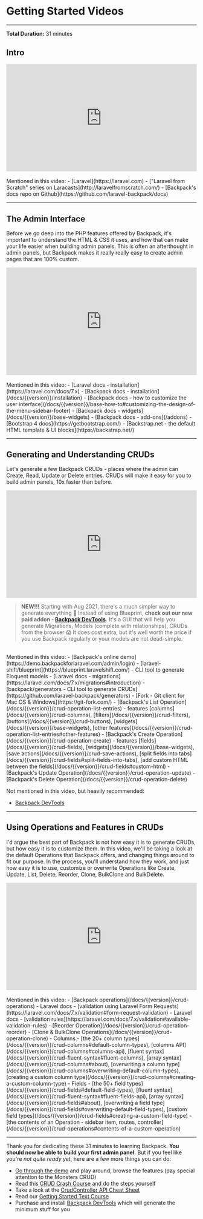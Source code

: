 # Getting Started Videos

---

**Total Duration:** 31 minutes


<a name="intro"></a>
<h2 class="mb-7">Intro</h2>

<div class='mx-n1 mt-7 embed-container'><iframe src='https://player.vimeo.com/video/839973614' frameborder='0' webkitAllowFullScreen mozallowfullscreen allowFullScreen></iframe></div>

<br>
Mentioned in this video:
- [Laravel](https://laravel.com)
- ["Laravel from Scratch" series on Laracasts](http://laravelfromscratch.com/)
- [Backpack's docs repo on Github](https://github.com/laravel-backpack/docs)

----

<a name="the-admin-interface"></a>
<h2 class="mb-7">The Admin Interface</h2>

Before we go deep into the PHP features offered by Backpack, it's important to understand the HTML & CSS it uses, and how that can make your life easier when building admin panels. This is often an afterthought in admin panels, but Backpack makes it really really easy to create admin pages that are 100% custom.

<div class='mx-sm-n5 mx-md-n6 mx-lg-n7 mt-7 embed-container'><iframe src='https://player.vimeo.com/video/424698837' frameborder='0' webkitAllowFullScreen mozallowfullscreen allowFullScreen></iframe></div>

<br>
Mentioned in this video:
- [Laravel docs - installation](https://laravel.com/docs/7.x)
- [Backpack docs - installation](/docs/{{version}}/installation)
- [Backpack docs - how to customize the user interface](/docs/{{version}}/base-how-to#customizing-the-design-of-the-menu-sidebar-footer)
- [Backpack docs - widgets](/docs/{{version}}/base-widgets)
- [Backpack docs - add-ons](/addons)
- [Bootstrap 4 docs](https://getbootstrap.com/)
- [Backstrap.net - the default HTML template & UI blocks](https://backstrap.net/)

----

<a name="generating-and-understanding-cruds"></a>
<h2 class="mb-7">Generating and Understanding CRUDs</h2>

Let's generate a few Backpack CRUDs - places where the admin can Create, Read, Update or Delete entries. CRUDs will make it easy for you to build admin panels, 10x faster than before.

<div class='mx-sm-n5 mx-md-n6 mx-lg-n7 mt-7 embed-container mb-4'><iframe src='https://player.vimeo.com/video/424701595' frameborder='0' webkitAllowFullScreen mozallowfullscreen allowFullScreen></iframe></div>


> **NEW!!!** Starting with Aug 2021, there's a much simpler way to generate everything 🎉 Instead of using Blueprint,
 **check out our new paid addon - [Backpack DevTools](https://backpackforlaravel.com/products/devtools).** It's a GUI that will help you generate Migrations, Models (complete with relationships), CRUDs from the browser 😱 It does cost extra, but it's well worth the price if you use Backpack regularly or your models are not dead-simple.

<br>
Mentioned in this video:
- [Backpack's online demo](https://demo.backpackforlaravel.com/admin/login)
- [laravel-shift/blueprint](https://blueprint.laravelshift.com/) - CLI tool to generate Eloquent models
- [Laravel docs - migrations](https://laravel.com/docs/7.x/migrations#introduction)
- [backpack/generators - CLI tool to generate CRUDs](https://github.com/laravel-backpack/generators)
- [Fork - Git client for Mac OS & Windows](https://git-fork.com/)
- [Backpack's List Operation](/docs/{{version}}/crud-operation-list-entries) - features [columns](/docs/{{version}}/crud-columns), [filters](/docs/{{version}}/crud-filters), [buttons](/docs/{{version}}/crud-buttons), [widgets](/docs/{{version}}/base-widgets), [other features](/docs/{{version}}/crud-operation-list-entries#other-features)
- [Backpack's Create Operation](/docs/{{version}}/crud-operation-create) - features [fields](/docs/{{version}}/crud-fields), [widgets](/docs/{{version}}/base-widgets), [save actions](/docs/{{version}}/crud-save-actions), [split fields into tabs](/docs/{{version}}/crud-fields#split-fields-into-tabs), [add custom HTML between the fields](/docs/{{version}}/crud-fields#custom-html)
- [Backpack's Update Operation](/docs/{{version}}/crud-operation-update)
- [Backpack's Delete Operation](/docs/{{version}}/crud-operation-delete)

Not mentioned in this video, but heavily recommended:
- [Backpack DevTools](https://backpackforlaravel.com/products/devtools)

----

<a name="using-operations-and-features-in-cruds"></a>
<h2 class="mb-7">Using Operations and Features in CRUDs</h2>

I'd argue the best part of Backpack is not how easy it is to generate CRUDs, but how easy it is to customize them. In this video, we'll be taking a look at the default Operations that Backpack offers, and changing things around to fit our purpose. In the process, you'll understand how they work, and just how easy it is to use, customize or overwrite Operations like Create, Update, List, Delete, Reorder, Clone, BulkClone and BulkDelete.

<div class='mx-sm-n5 mx-md-n6 mx-lg-n7 mt-7 embed-container'><iframe src='https://player.vimeo.com/video/424703257' frameborder='0' webkitAllowFullScreen mozallowfullscreen allowFullScreen></iframe></div>

<br>
Mentioned in this video:
- [Backpack operations](/docs/{{version}}/crud-operations)
- Laravel docs - [validation using Laravel Form Requests](https://laravel.com/docs/7.x/validation#form-request-validation)
- Laravel docs - [validation rules](https://laravel.com/docs/7.x/validation#available-validation-rules)
- [Reorder Operation](/docs/{{version}}/crud-operation-reorder)
- [Clone & BulkClone Operations](/docs/{{version}}/crud-operation-clone)
- Columns - [the 20+ column types](/docs/{{version}}/crud-columns#default-column-types), [columns API](/docs/{{version}}/crud-columns#columns-api), [fluent syntax](/docs/{{version}}/crud-fluent-syntax#fluent-columns), [array syntax](/docs/{{version}}/crud-columns#about), [overwriting a column type](/docs/{{version}}/crud-columns#overwriting-default-column-types), [creating a custom column type](/docs/{{version}}/crud-columns#creating-a-custom-column-type)
- Fields - [the 50+ field types](/docs/{{version}}/crud-fields#default-field-types), [fluent syntax](/docs/{{version}}/crud-fluent-syntax#fluent-fields-api), [array syntax](/docs/{{version}}/crud-fields#about), [overwriting a field type](/docs/{{version}}/crud-fields#overwriting-default-field-types), [custom field types](/docs/{{version}}/crud-fields#creating-a-custom-field-type)
- [the contents of an Operation - sidebar item, routes, controller](/docs/{{version}}/crud-operations#contents-of-a-custom-operation)

----


Thank you for dedicating these 31 minutes to learning Backpack. **You should now be able to build your first admin panel.** But if you feel like you're _not quite ready yet_, here are a few more things you can do:

- [Go through the demo](/docs/{{version}}/demo) and play around, browse the features (pay special attention to the Monsters CRUD)
- Read this [CRUD Crash Course](/docs/{{version}}/crud-tutorial) and do the steps yourself
- Take a look at the [CrudController API Cheat Sheet](/docs/{{version}}/crud-cheat-sheet)
- Read our [Getting Started Text Course](/docs/{{version}}/getting-started-basics)
- Purchase and install [Backpack DevTools](https://backpackforlaravel.com/products/devtools) which will generate the minimum stuff for you


<style>
  .embed-container { 
    position: relative; 
    padding-bottom: 56.25%; 
    height: 0; 
    overflow: hidden; 
    max-width: 100%; 
  } 
  .embed-container iframe, 
  .embed-container object, 
  .embed-container embed { 
    position: absolute; 
    top: 0; 
    left: 0; 
    width: 100%; 
    height: 100%; 
  }
</style>
